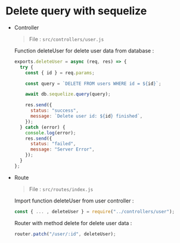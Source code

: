 # Delete query with sequelize

- Controller

  > File : `src/controllers/user.js`

  Function deleteUser for delete user data from database :

  ```javascript
  exports.deleteUser = async (req, res) => {
    try {
      const { id } = req.params;

      const query = `DELETE FROM users WHERE id = ${id}`;

      await db.sequelize.query(query);

      res.send({
        status: "success",
        message: `Delete user id: ${id} finished`,
      });
    } catch (error) {
      console.log(error);
      res.send({
        status: "failed",
        message: "Server Error",
      });
    }
  };
  ```

* Route

  > File : `src/routes/index.js`

  Import function deleteUser from user controller :

  ```javascript
  const { ... , deleteUser } = require("../controllers/user");
  ```

  Router with method delete for delete user data :

  ```javascript
  router.patch("/user/:id", deleteUser);
  ```
